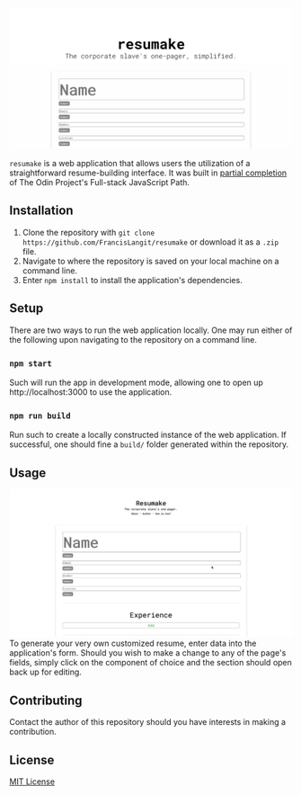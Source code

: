 ![Public banner of the repository](banner.png)

`resumake` is a web application that allows users the utilization of a straightforward resume-building interface. It was built in [partial completion](https://www.theodinproject.com/paths/full-stack-javascript/courses/javascript/lessons/cv-application) of The Odin Project's Full-stack JavaScript Path.

## Installation

1. Clone the repository with `git clone https://github.com/FrancisLangit/resumake` or download it as a `.zip` file.
2. Navigate to where the repository is saved on your local machine on a command line.
3. Enter `npm install` to install the application's dependencies.

## Setup

There are two ways to run the web application locally. One may run either of the following upon navigating to the repository on a command line.

### `npm start`

Such will run the app in development mode, allowing one to open up http://localhost:3000 to use the application.

### `npm run build`

Run such to create a locally constructed instance of the web application. If successful, one should fine a `build/` folder generated within the repository.

## Usage

![GIF demonstrating usage of the web application](demo.gif)
To generate your very own customized resume, enter data into the application's form. Should you wish to make a change to any of the page's fields, simply click on the component of choice and the section should open back up for editing.

## Contributing

Contact the author of this repository should you have interests in making a contribution.

## License

[MIT License](https://github.com/FrancisLangit/resumake/blob/main/LICENSE)
